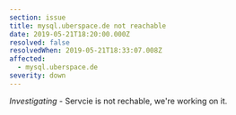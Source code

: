 ```yaml
---
section: issue
title: mysql.uberspace.de not reachable
date: 2019-05-21T18:20:00.000Z
resolved: false
resolvedWhen: 2019-05-21T18:33:07.008Z
affected:
  - mysql.uberspace.de
severity: down
---
```

_Investigating_ - Servcie is not rechable, we're working on it.
